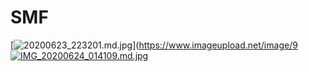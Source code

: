 # SMF
[![20200623_223201.md.jpg](https://imagehost.imageupload.net/2020/06/23/20200623_223201.md.jpg)](https://www.imageupload.net/image/9
[![IMG_20200624_014109.md.jpg](https://imagehost.imageupload.net/2020/06/24/IMG_20200624_014109.md.jpg)](https://www.imageupload.net/image/9pFIc)
